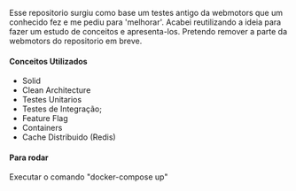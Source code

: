 Esse repositorio surgiu como base um testes antigo da webmotors que um conhecido fez e me pediu para 'melhorar'. Acabei reutilizando a ideia para fazer um estudo de conceitos e apresenta-los. Pretendo remover a parte da webmotors do repositorio em breve.

#### Conceitos Utilizados

- Solid
- Clean Architecture
- Testes Unitarios
- Testes de Integração;
- Feature Flag
- Containers
- Cache Distribuido (Redis)

#### Para rodar
Executar o comando "docker-compose up"
